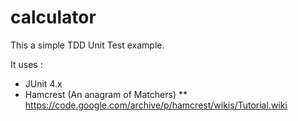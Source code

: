 # calculator

This a simple TDD Unit Test example.

It uses : 
* JUnit 4.x
* Hamcrest (An anagram of Matchers)
** https://code.google.com/archive/p/hamcrest/wikis/Tutorial.wiki


